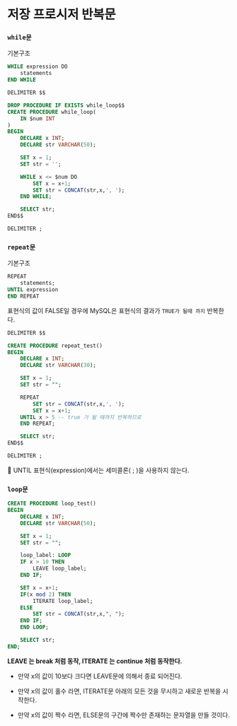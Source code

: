 # 저장 프로시저 반복문

### `while문`

기본구조

```sql
WHILE expression DO
    statements
END WHILE
```

```sql
DELIMITER $$

DROP PROCEDURE IF EXISTS while_loop$$
CREATE PROCEDURE while_loop(
    IN $num INT
)
BEGIN
    DECLARE x INT;
    DECLARE str VARCHAR(50);

    SET x = 1;
    SET str = '';

    WHILE x <= $num DO
        SET x = x+1;
        SET str = CONCAT(str,x,', ');
    END WHILE;

    SELECT str;
END$$

DELIMITER ;
```

### `repeat문`

기본구조

```sql
REPEAT
    statements;
UNTIL expression
END REPEAT
```

표현식의 값이 FALSE일 경우에 MySQL은 표현식의 결과가 `TRUE가 될때 까지` 반복한다.

```sql
DELIMITER $$

CREATE PROCEDURE repeat_test()
BEGIN
    DECLARE x INT;
    DECLARE str VARCHAR(30);

    SET x = 1;
    SET str = "";

    REPEAT
        SET str = CONCAT(str,x,', ');
        SET x = x+1;
    UNTIL x > 5 -- true 가 될 때까지 반복하므로
    END REPEAT;

    SELECT str;
END$$

DELIMITER ;
```

:rotating_light: UNTIL 표현식(expression)에서는 세미콜론( ; )을 사용하지 않는다.

### `loop문`

```sql
CREATE PROCEDURE loop_test()
BEGIN
    DECLARE x INT;
    DECLARE str VARCHAR(50);

    SET x = 1;
    SET str = "";

    loop_label: LOOP
    IF x > 10 THEN
        LEAVE loop_label;
    END IF;

    SET x = x+1;
    IF(x mod 2) THEN
        ITERATE loop_label;
    ELSE
        SET str = CONCAT(str,x,", ");
    END IF;
    END LOOP;

    SELECT str;
END;
```

**LEAVE 는 break 처럼 동작, ITERATE 는 continue 처럼 동작한다.**
<br>

- 만약 x의 값이 10보다 크다면 LEAVE문에 의해서 종료 되어진다.

- 만약 x의 값이 홀수 라면, ITERATE문 아래의 모든 것을 무시하고 새로운 반복을 시작한다.

- 만약 x의 값이 짝수 라면, ELSE문의 구간에 짝수만 존재하는 문자열을 만들 것이다.
